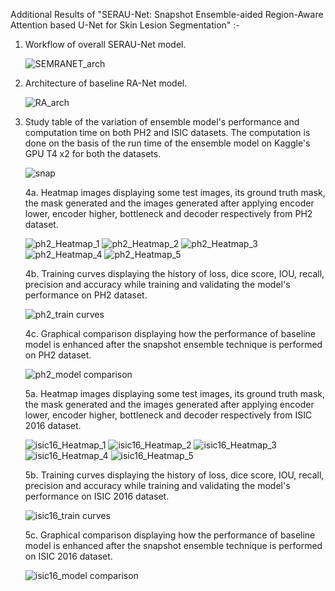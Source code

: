 Additional Results of "SERAU-Net: Snapshot Ensemble-aided Region-Aware Attention based U-Net for Skin Lesion Segmentation" :-

1. Workflow of overall SERAU-Net model.
   
    ![SEMRANET_arch](https://github.com/user-attachments/assets/906b39b1-d55c-4bcb-8f94-480c1eb2afa2)

2. Architecture of baseline RA-Net model.
   
    ![RA_arch](https://github.com/user-attachments/assets/e0a8f3b1-e02b-42bc-a3fb-658d340a7488)

3. Study table of the variation of ensemble model's performance and computation time on both PH2 and ISIC datasets. The computation is done on the basis of the run time of the ensemble model on Kaggle's GPU T4 x2 for both the datasets.

   ![snap](https://github.com/user-attachments/assets/01738755-40ed-4a23-905e-cec8fd8c5f74)
   
    4a. Heatmap images displaying some test images, its ground truth mask, the mask generated and the images generated after applying encoder lower, encoder higher, bottleneck and decoder respectively from PH2 dataset.
   
   ![ph2_Heatmap_1](https://github.com/user-attachments/assets/3aa85ab3-f265-48a2-8a74-d30af7f31daa)
   ![ph2_Heatmap_2](https://github.com/user-attachments/assets/bba1a3a8-b363-431d-ac20-92a7f6dd72fa)
   ![ph2_Heatmap_3](https://github.com/user-attachments/assets/c97325d2-9c2d-4b33-a708-8e912835a749)
   ![ph2_Heatmap_4](https://github.com/user-attachments/assets/4de39aea-6497-4f0a-bfdb-f70a5d6370a1)
   ![ph2_Heatmap_5](https://github.com/user-attachments/assets/ae3f70ed-5357-483a-8d9b-a5d7d73c55a9)

    4b. Training curves displaying the history of loss, dice score, IOU, recall, precision and accuracy while training and validating the model's performance on PH2 dataset.
   
    ![ph2_train curves](https://github.com/user-attachments/assets/91c4602d-8889-4efa-a791-2e657f3d0b43)

    4c. Graphical comparison displaying how the performance of baseline model is enhanced after the snapshot ensemble technique is performed on PH2 dataset.
   
    ![ph2_model comparison](https://github.com/user-attachments/assets/4bd01ede-fe6c-48fa-92e3-8773a763a20d)

    5a. Heatmap images displaying some test images, its ground truth mask, the mask generated and the images generated after applying encoder lower, encoder higher, bottleneck and decoder respectively from ISIC 2016 dataset.
   
   ![isic16_Heatmap_1](https://github.com/user-attachments/assets/ffd096e3-ef69-44f8-8851-ad37d784b53f)
   ![isic16_Heatmap_2](https://github.com/user-attachments/assets/a81fc0c7-876b-42aa-b6fa-d74899bf3c71)
   ![isic16_Heatmap_3](https://github.com/user-attachments/assets/94ff5f3a-849d-424d-8251-850e7d46c7a5)
   ![isic16_Heatmap_4](https://github.com/user-attachments/assets/2ace0e70-599b-4c3a-8a75-6ee8ce1f2c5a)
   ![isic16_Heatmap_5](https://github.com/user-attachments/assets/54610014-f84a-4713-b009-4c6d9f65ae44)

    5b. Training curves displaying the history of loss, dice score, IOU, recall, precision and accuracy while training and validating the model's performance on ISIC 2016 dataset.
   
    ![isic16_train curves](https://github.com/user-attachments/assets/f5a2f9ae-423e-4245-8e18-05d15a533171)
   
    5c. Graphical comparison displaying how the performance of baseline model is enhanced after the snapshot ensemble technique is performed on ISIC 2016 dataset.
   
    ![isic16_model comparison](https://github.com/user-attachments/assets/e7bce41d-74f4-4daa-90d9-7367dd614e7a)
